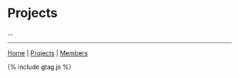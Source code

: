 # Projects

...

---
[Home](/) | [Projects](/projects) | [Members](/members)

{% include gtag.js %}

